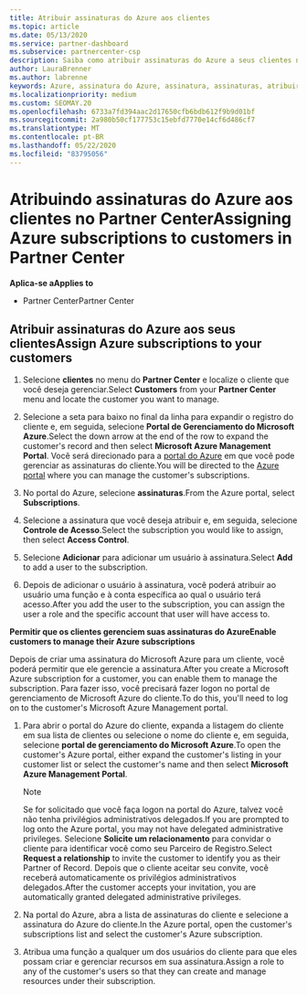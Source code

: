 ```yaml
---
title: Atribuir assinaturas do Azure aos clientes
ms.topic: article
ms.date: 05/13/2020
ms.service: partner-dashboard
ms.subservice: partnercenter-csp
description: Saiba como atribuir assinaturas do Azure a seus clientes no Partner Center e como permitir que os clientes gerenciem suas próprias assinaturas.
author: LauraBrenner
ms.author: labrenne
keywords: Azure, assinatura do Azure, assinatura, assinaturas, atribuir assinatura, gerenciar assinatura do Azure
ms.localizationpriority: medium
ms.custom: SEOMAY.20
ms.openlocfilehash: 6733a7fd394aac2d17650cfb6bdb612f9b9d01bf
ms.sourcegitcommit: 2a980b50cf177753c15ebfd7770e14cf6d486cf7
ms.translationtype: MT
ms.contentlocale: pt-BR
ms.lasthandoff: 05/22/2020
ms.locfileid: "83795056"
---
```

# <a name="assigning-azure-subscriptions-to-customers-in-partner-center"></a><span data-ttu-id="634e8-104">Atribuindo assinaturas do Azure aos clientes no Partner Center</span><span class="sxs-lookup"><span data-stu-id="634e8-104">Assigning Azure subscriptions to customers in Partner Center</span></span>

<span data-ttu-id="634e8-105">**Aplica-se a**</span><span class="sxs-lookup"><span data-stu-id="634e8-105">**Applies to**</span></span>

- <span data-ttu-id="634e8-106">Partner Center</span><span class="sxs-lookup"><span data-stu-id="634e8-106">Partner Center</span></span>

## <a name="assign-azure-subscriptions-to-your-customers"></a><span data-ttu-id="634e8-107">Atribuir assinaturas do Azure aos seus clientes</span><span class="sxs-lookup"><span data-stu-id="634e8-107">Assign Azure subscriptions to your customers</span></span>

1. <span data-ttu-id="634e8-108">Selecione **clientes** no menu do **Partner Center** e localize o cliente que você deseja gerenciar.</span><span class="sxs-lookup"><span data-stu-id="634e8-108">Select **Customers** from your **Partner Center** menu and locate the customer you want to manage.</span></span>

2. <span data-ttu-id="634e8-109">Selecione a seta para baixo no final da linha para expandir o registro do cliente e, em seguida, selecione **Portal de Gerenciamento do Microsoft Azure**.</span><span class="sxs-lookup"><span data-stu-id="634e8-109">Select the down arrow at the end of the row to expand the customer's record and then select **Microsoft Azure Management Portal**.</span></span> <span data-ttu-id="634e8-110">Você será direcionado para a [portal do Azure](https://portal.azure.com/) em que você pode gerenciar as assinaturas do cliente.</span><span class="sxs-lookup"><span data-stu-id="634e8-110">You will be directed to the [Azure portal](https://portal.azure.com/) where you can manage the customer's subscriptions.</span></span>

3. <span data-ttu-id="634e8-111">No portal do Azure, selecione **assinaturas**.</span><span class="sxs-lookup"><span data-stu-id="634e8-111">From the Azure portal, select **Subscriptions**.</span></span>

4. <span data-ttu-id="634e8-112">Selecione a assinatura que você deseja atribuir e, em seguida, selecione **Controle de Acesso**.</span><span class="sxs-lookup"><span data-stu-id="634e8-112">Select the subscription you would like to assign, then select **Access Control**.</span></span>

5. <span data-ttu-id="634e8-113">Selecione **Adicionar** para adicionar um usuário à assinatura.</span><span class="sxs-lookup"><span data-stu-id="634e8-113">Select **Add** to add a user to the subscription.</span></span> 

6. <span data-ttu-id="634e8-114">Depois de adicionar o usuário à assinatura, você poderá atribuir ao usuário uma função e à conta específica ao qual o usuário terá acesso.</span><span class="sxs-lookup"><span data-stu-id="634e8-114">After you add the user to the subscription, you can assign the user a role and the specific account that user will have access to.</span></span>

<span data-ttu-id="634e8-115">**Permitir que os clientes gerenciem suas assinaturas do Azure**</span><span class="sxs-lookup"><span data-stu-id="634e8-115">**Enable customers to manage their Azure subscriptions**</span></span>

<span data-ttu-id="634e8-116">Depois de criar uma assinatura do Microsoft Azure para um cliente, você poderá permitir que ele gerencie a assinatura.</span><span class="sxs-lookup"><span data-stu-id="634e8-116">After you create a Microsoft Azure subscription for a customer, you can enable them to manage the subscription.</span></span> <span data-ttu-id="634e8-117">Para fazer isso, você precisará fazer logon no portal de gerenciamento de Microsoft Azure do cliente.</span><span class="sxs-lookup"><span data-stu-id="634e8-117">To do this, you'll need to log on to the customer's Microsoft Azure Management portal.</span></span> 

1. <span data-ttu-id="634e8-118">Para abrir o portal do Azure do cliente, expanda a listagem do cliente em sua lista de clientes ou selecione o nome do cliente e, em seguida, selecione **portal de gerenciamento do Microsoft Azure**.</span><span class="sxs-lookup"><span data-stu-id="634e8-118">To open the customer's Azure portal, either expand the customer's listing in your customer list or select the customer's name and then select **Microsoft Azure Management Portal**.</span></span>
   > [!NOTE]  
   > <span data-ttu-id="634e8-119">Se for solicitado que você faça logon na portal do Azure, talvez você não tenha privilégios administrativos delegados.</span><span class="sxs-lookup"><span data-stu-id="634e8-119">If you are prompted to log onto the Azure portal, you may not have delegated administrative privileges.</span></span> <span data-ttu-id="634e8-120">Selecione **Solicite um relacionamento** para convidar o cliente para identificar você como seu Parceiro de Registro.</span><span class="sxs-lookup"><span data-stu-id="634e8-120">Select **Request a relationship** to invite the customer to identify you as their Partner of Record.</span></span> <span data-ttu-id="634e8-121">Depois que o cliente aceitar seu convite, você receberá automaticamente os privilégios administrativos delegados.</span><span class="sxs-lookup"><span data-stu-id="634e8-121">After the customer accepts your invitation, you are automatically granted delegated administrative privileges.</span></span>

2. <span data-ttu-id="634e8-122">Na portal do Azure, abra a lista de assinaturas do cliente e selecione a assinatura do Azure do cliente.</span><span class="sxs-lookup"><span data-stu-id="634e8-122">In the Azure portal, open the customer's subscriptions list and select the customer's Azure subscription.</span></span>

3. <span data-ttu-id="634e8-123">Atribua uma função a qualquer um dos usuários do cliente para que eles possam criar e gerenciar recursos em sua assinatura.</span><span class="sxs-lookup"><span data-stu-id="634e8-123">Assign a role to any of the customer's users so that they can create and manage resources under their subscription.</span></span>


